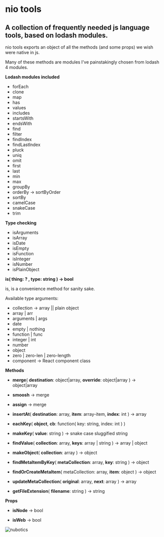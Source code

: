 # nio tools

## A collection of frequently needed js language tools, based on lodash modules.

nio tools exports an object of all the methods (and some props) we wish were native in js.

Many of these methods are modules I've painstakingly chosen from lodash 4 modules.

**Lodash modules included** 

 - forEach
 - clone
 - map
 - has
 - values
 - includes
 - startsWith
 - endsWith
 - find
 - filter
 - findIndex
 - findLastIndex
 - pluck
 - uniq
 - omit
 - first
 - last
 - min
 - max
 - groupBy
 - orderBy -> sortByOrder
 - sortBy
 - camelCase
 - snakeCase
 - trim
 
**Type checking** 

 - isArguments
 - isArray
 - isDate
 - isEmpty
 - isFunction
 - isInteger
 - isNumber
 - isPlainObject


**is( thing: ? , type: string ) -> bool**

is, is a convenience method for sanity sake.

Available type arguments:

 - collection -> array || plain object
 - array | arr
 - arguments | args
 - date
 - empty | nothing
 - function | func
 - integer | int
 - number
 - object
 - zero | zero-len | zero-length
 - component -> React component class


**Methods**

 - **merge**( **destination**: object|array, **override**: object|array ) -> object|array
 
 - **smoosh** -> merge
 
 - **assign** -> merge
 
 - **insertAt**( **destination**: array, **item**: array-item, **index**: int ) -> array
 
 - **eachKey**( **object**, **cb**: function( key: string, index: int ) )
 
 - **makeKey**( **value**: string ) -> snake case sluggified string
 
 - **findValue**( **collection**: array, **keys**: array | string ) -> array | object
 
 - **makeObject**( **collection**: array ) -> object
 
 - **findMetaItemByKey**( **metaCollection**: array, **key**: string ) -> object
 
 - **findOrCreateMetaItem**(  metaCollection: array, **item**: object ) -> object
 
 - **updateMetaCollection**( **original**: array, **next**: array ) -> array
 
 - **getFileExtension**( **filename**: string ) -> string

 
**Props**
 
 - **isNode** -> bool
 
 - **isWeb** -> bool

 
![nubotics](https://avatars0.githubusercontent.com/u/6399329?v=3&s=200 "nubotics")
